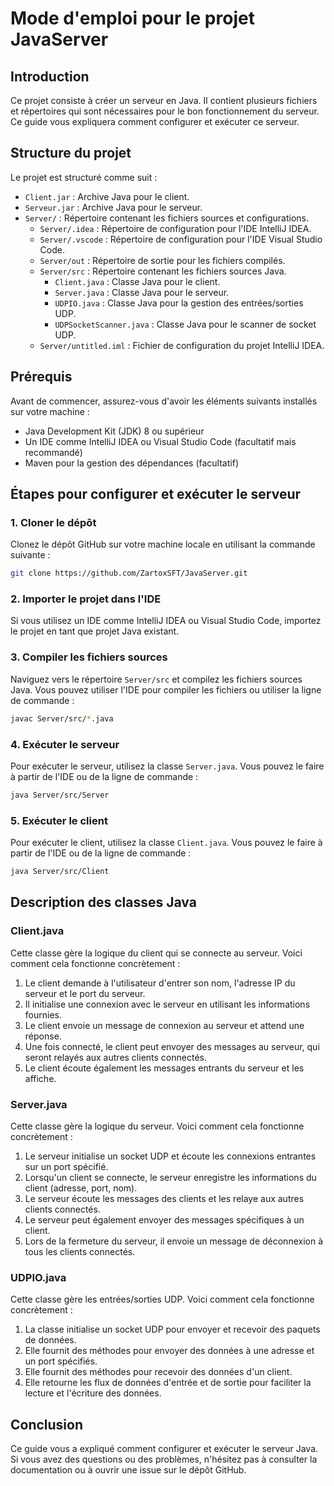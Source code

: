 # Mode d'emploi pour le projet JavaServer

## Introduction

Ce projet consiste à créer un serveur en Java. Il contient plusieurs fichiers et répertoires qui sont nécessaires pour le bon fonctionnement du serveur. Ce guide vous expliquera comment configurer et exécuter ce serveur.

## Structure du projet

Le projet est structuré comme suit :

- `Client.jar` : Archive Java pour le client.
- `Serveur.jar` : Archive Java pour le serveur.
- `Server/` : Répertoire contenant les fichiers sources et configurations.
  - `Server/.idea` : Répertoire de configuration pour l'IDE IntelliJ IDEA.
  - `Server/.vscode` : Répertoire de configuration pour l'IDE Visual Studio Code.
  - `Server/out` : Répertoire de sortie pour les fichiers compilés.
  - `Server/src` : Répertoire contenant les fichiers sources Java.
    - `Client.java` : Classe Java pour le client.
    - `Server.java` : Classe Java pour le serveur.
    - `UDPIO.java` : Classe Java pour la gestion des entrées/sorties UDP.
    - `UDPSocketScanner.java` : Classe Java pour le scanner de socket UDP.
  - `Server/untitled.iml` : Fichier de configuration du projet IntelliJ IDEA.

## Prérequis

Avant de commencer, assurez-vous d'avoir les éléments suivants installés sur votre machine :

- Java Development Kit (JDK) 8 ou supérieur
- Un IDE comme IntelliJ IDEA ou Visual Studio Code (facultatif mais recommandé)
- Maven pour la gestion des dépendances (facultatif)

## Étapes pour configurer et exécuter le serveur

### 1. Cloner le dépôt

Clonez le dépôt GitHub sur votre machine locale en utilisant la commande suivante :

```sh
git clone https://github.com/ZartoxSFT/JavaServer.git
```

### 2. Importer le projet dans l'IDE

Si vous utilisez un IDE comme IntelliJ IDEA ou Visual Studio Code, importez le projet en tant que projet Java existant.

### 3. Compiler les fichiers sources

Naviguez vers le répertoire `Server/src` et compilez les fichiers sources Java. Vous pouvez utiliser l'IDE pour compiler les fichiers ou utiliser la ligne de commande :

```sh
javac Server/src/*.java
```

### 4. Exécuter le serveur

Pour exécuter le serveur, utilisez la classe `Server.java`. Vous pouvez le faire à partir de l'IDE ou de la ligne de commande :

```sh
java Server/src/Server
```

### 5. Exécuter le client

Pour exécuter le client, utilisez la classe `Client.java`. Vous pouvez le faire à partir de l'IDE ou de la ligne de commande :

```sh
java Server/src/Client
```

## Description des classes Java

### Client.java

Cette classe gère la logique du client qui se connecte au serveur. Voici comment cela fonctionne concrètement :

1. Le client demande à l'utilisateur d'entrer son nom, l'adresse IP du serveur et le port du serveur.
2. Il initialise une connexion avec le serveur en utilisant les informations fournies.
3. Le client envoie un message de connexion au serveur et attend une réponse.
4. Une fois connecté, le client peut envoyer des messages au serveur, qui seront relayés aux autres clients connectés.
5. Le client écoute également les messages entrants du serveur et les affiche.

### Server.java

Cette classe gère la logique du serveur. Voici comment cela fonctionne concrètement :

1. Le serveur initialise un socket UDP et écoute les connexions entrantes sur un port spécifié.
2. Lorsqu'un client se connecte, le serveur enregistre les informations du client (adresse, port, nom).
3. Le serveur écoute les messages des clients et les relaye aux autres clients connectés.
4. Le serveur peut également envoyer des messages spécifiques à un client.
5. Lors de la fermeture du serveur, il envoie un message de déconnexion à tous les clients connectés.

### UDPIO.java

Cette classe gère les entrées/sorties UDP. Voici comment cela fonctionne concrètement :

1. La classe initialise un socket UDP pour envoyer et recevoir des paquets de données.
2. Elle fournit des méthodes pour envoyer des données à une adresse et un port spécifiés.
3. Elle fournit des méthodes pour recevoir des données d'un client.
4. Elle retourne les flux de données d'entrée et de sortie pour faciliter la lecture et l'écriture des données.

## Conclusion

Ce guide vous a expliqué comment configurer et exécuter le serveur Java. Si vous avez des questions ou des problèmes, n'hésitez pas à consulter la documentation ou à ouvrir une issue sur le dépôt GitHub.
